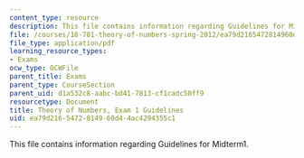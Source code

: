 ```yaml
---
content_type: resource
description: This file contains information regarding Guidelines for Midterm1.
file: /courses/18-781-theory-of-numbers-spring-2012/ea79d2165472814960d44ac4294355c1_MIT18_781S12_guidelines.pdf
file_type: application/pdf
learning_resource_types:
- Exams
ocw_type: OCWFile
parent_title: Exams
parent_type: CourseSection
parent_uid: d1a532c8-aabc-bd41-7813-cf1cadc50ff9
resourcetype: Document
title: Theory of Numbers, Exam 1 Guidelines
uid: ea79d216-5472-8149-60d4-4ac4294355c1
---
```

This file contains information regarding Guidelines for Midterm1.

